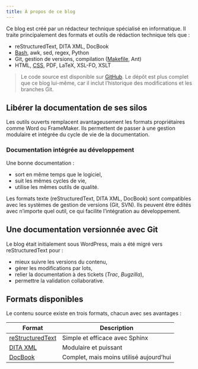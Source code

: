 ```yaml
---
title: À propos de ce blog
---
```


Ce blog est créé par un rédacteur technique spécialisé en informatique.
Il traite principalement des formats et outils de rédaction technique tels que :

* reStructuredText, DITA XML, DocBook
* [Bash](https://github.com/olivier-carrere/redaction-technique.org/tree/master/scripts), awk, sed, regex, Python
* Git, gestion de versions, compilation ([Makefile](https://github.com/olivier-carrere/redaction-technique.org/commits/master/Makefile), Ant)
* HTML, [CSS](https://github.com/olivier-carrere/redaction-technique.org/tree/master/_static), PDF, LaTeX, XSL-FO, XSLT

> Le code source est disponible sur [GitHub](https://github.com/olivier-carrere/redaction-technique.org).
> Le dépôt est plus complet que ce blog lui-même, car il inclut l’historique des modifications et les branches Git.

## Libérer la documentation de ses silos

Les outils ouverts remplacent avantageusement les formats propriétaires comme Word ou FrameMaker.
Ils permettent de passer à une gestion modulaire et intégrée du cycle de vie de la documentation.

### Documentation intégrée au développement

Une bonne documentation :

* sort en même temps que le logiciel,
* suit les mêmes cycles de vie,
* utilise les mêmes outils de qualité.

Les formats texte (reStructuredText, DITA XML, DocBook) sont compatibles avec les systèmes de gestion de versions (Git, SVN).
Ils peuvent être édités avec n’importe quel outil, ce qui facilite l’intégration au développement.

## Une documentation versionnée avec Git

Le blog était initialement sous WordPress, mais a été migré vers reStructuredText pour :

* mieux suivre les versions du contenu,
* gérer les modifications par lots,
* relier la documentation à des tickets (*Trac*, *Bugzilla*),
* permettre la validation collaborative.

## Formats disponibles

Le contenu source existe en trois formats, chacun avec ses avantages :

| Format                                                                                     | Description                             |
| ------------------------------------------------------------------------------------------ | --------------------------------------- |
| [reStructuredText](https://github.com/olivier-carrere/redaction-technique.org/tree/master) | Simple et efficace avec Sphinx          |
| [DITA XML](https://github.com/olivier-carrere/redaction-technique.org/tree/DITA_XML)       | Modulaire et puissant                   |
| [DocBook](https://github.com/olivier-carrere/redaction-technique.org/tree/DocBook)         | Complet, mais moins utilisé aujourd’hui |


